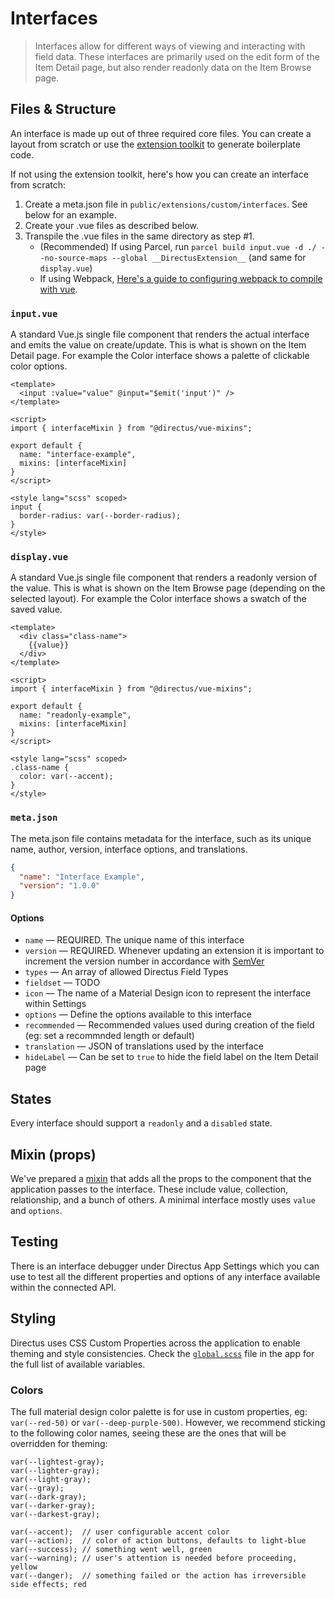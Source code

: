 # Interfaces

> Interfaces allow for different ways of viewing and interacting with field data. These interfaces are primarily used on the edit form of the Item Detail page, but also render readonly data on the Item Browse page.

## Files & Structure

An interface is made up out of three required core files. You can create a layout from scratch or use the [extension toolkit](https://github.com/directus/extension-toolkit) to generate boilerplate code.

If not using the extension toolkit, here's how you can create an interface from scratch:
1. Create a meta.json file in `public/extensions/custom/interfaces`. See below for an example.
2. Create your .vue files as described below.
3. Transpile the .vue files in the same directory as step #1.
   - (Recommended) If using Parcel, run `parcel build input.vue -d ./ --no-source-maps --global __DirectusExtension__` (and same for `display.vue`)
   - If using Webpack, [Here's a guide to configuring webpack to compile with vue](https://medium.com/js-dojo/how-to-configure-webpack-4-with-vuejs-a-complete-guide-209e943c4772).


### `input.vue`

A standard Vue.js single file component that renders the actual interface and emits the value on create/update. This is what is shown on the Item Detail page. For example the Color interface shows a palette of clickable color options.

```vue
<template>
  <input :value="value" @input="$emit('input')" />
</template>

<script>
import { interfaceMixin } from "@directus/vue-mixins";

export default {
  name: "interface-example",
  mixins: [interfaceMixin]
}
</script>

<style lang="scss" scoped>
input {
  border-radius: var(--border-radius);
}
</style>
```

### `display.vue`

A standard Vue.js single file component that renders a readonly version of the value. This is what is shown on the Item Browse page (depending on the selected layout). For example the Color interface shows a swatch of the saved value.

```vue
<template>
  <div class="class-name">
    {{value}}
  </div>
</template>

<script>
import { interfaceMixin } from "@directus/vue-mixins";

export default {
  name: "readonly-example",
  mixins: [interfaceMixin]
}
</script>

<style lang="scss" scoped>
.class-name {
  color: var(--accent);
}
</style>
```

### `meta.json`

The meta.json file contains metadata for the interface, such as its unique name, author, version, interface options, and translations.

```json
{
  "name": "Interface Example",
  "version": "1.0.0"
}
```

#### Options

* `name` — REQUIRED. The unique name of this interface
* `version` — REQUIRED. Whenever updating an extension it is important to increment the version number in accordance with [SemVer](https://semver.org/)
* `types` — An array of allowed Directus Field Types
* `fieldset` — TODO
* `icon` — The name of a Material Design icon to represent the interface within Settings
* `options` — Define the options available to this interface
* `recommended` — Recommended values used during creation of the field (eg: set a recommnded length or default)
* `translation` — JSON of translations used by the interface
* `hideLabel` — Can be set to `true` to hide the field label on the Item Detail page

## States

Every interface should support a `readonly` and a `disabled` state.

## Mixin (props)

We've prepared a [mixin](https://github.com/directus/extension-toolkit/blob/master/mixins/interface.js) that adds all the props to the component that the application passes to the interface. These include value, collection, relationship, and a bunch of others. A minimal interface mostly uses `value` and `options`.

## Testing

There is an interface debugger under Directus App Settings which you can use to test all the different properties and options of any interface available within the connected API.

## Styling

Directus uses CSS Custom Properties across the application to enable theming and style consistencies. Check the [`global.scss`](https://github.com/directus/app/blob/master/src/assets/global.scss) file in the app for the full list of available variables.

### Colors

The full material design color palette is for use in custom properties, eg: `var(--red-50)` or `var(--deep-purple-500)`. However, we recommend sticking to the following color names, seeing these are the ones that will be overridden for theming:

```
var(--lightest-gray);
var(--lighter-gray);
var(--light-gray);
var(--gray);
var(--dark-gray);
var(--darker-gray);
var(--darkest-gray);

var(--accent);  // user configurable accent color
var(--action);  // color of action buttons, defaults to light-blue
var(--success); // something went well, green
var(--warning); // user's attention is needed before proceeding, yellow
var(--danger);  // something failed or the action has irreversible side effects; red
```
